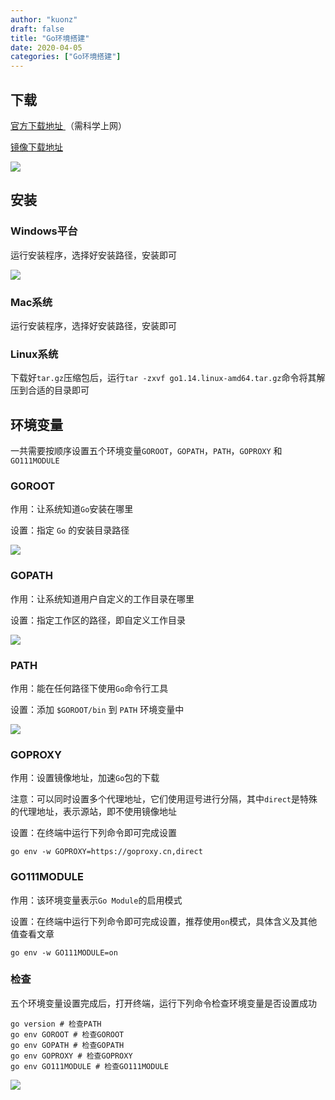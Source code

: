 ```yaml
---
author: "kuonz"
draft: false
title: "Go环境搭建"
date: 2020-04-05
categories: ["Go环境搭建"]
---
```

  
## 下载

[官方下载地址 ](https://golang.org/dl/)（需科学上网）

[镜像下载地址](https://golang.google.cn/dl/)

![](/01-Go环境搭建-images/image-20200304055357647.png)



## 安装

### Windows平台

运行安装程序，选择好安装路径，安装即可

![](/01-Go环境搭建-images/image-20200304060853531.png)

### Mac系统

运行安装程序，选择好安装路径，安装即可

### Linux系统

下载好`tar.gz`压缩包后，运行`tar -zxvf go1.14.linux-amd64.tar.gz`命令将其解压到合适的目录即可



## 环境变量

一共需要按顺序设置五个环境变量`GOROOT`，`GOPATH`，`PATH`，`GOPROXY` 和 `GO111MODULE`

### GOROOT

作用：让系统知道`Go`安装在哪里

设置：指定 `Go` 的安装目录路径

![](/01-Go环境搭建-images/image-20200304061254548.png)

### GOPATH

作用：让系统知道用户自定义的工作目录在哪里

设置：指定工作区的路径，即自定义工作目录

![](/01-Go环境搭建-images/image-20200304061514813.png)

### PATH

作用：能在任何路径下使用`Go`命令行工具

设置：添加 `$GOROOT/bin` 到 `PATH` 环境变量中

![](/01-Go环境搭建-images/image-20200304061708782.png)

### GOPROXY

作用：设置镜像地址，加速`Go`包的下载

注意：可以同时设置多个代理地址，它们使用逗号进行分隔，其中`direct`是特殊的代理地址，表示源站，即不使用镜像地址

设置：在终端中运行下列命令即可完成设置

```shell
go env -w GOPROXY=https://goproxy.cn,direct
```

### GO111MODULE

作用：该环境变量表示`Go Module`的启用模式

设置：在终端中运行下列命令即可完成设置，推荐使用`on`模式，具体含义及其他值查看文章

```shell
go env -w GO111MODULE=on
```

### 检查

五个环境变量设置完成后，打开终端，运行下列命令检查环境变量是否设置成功

```shell
go version # 检查PATH
go env GOROOT # 检查GOROOT
go env GOPATH # 检查GOPATH
go env GOPROXY # 检查GOPROXY
go env GO111MODULE # 检查GO111MODULE
```

![](/01-Go环境搭建-images/image-20200314125919650.png)